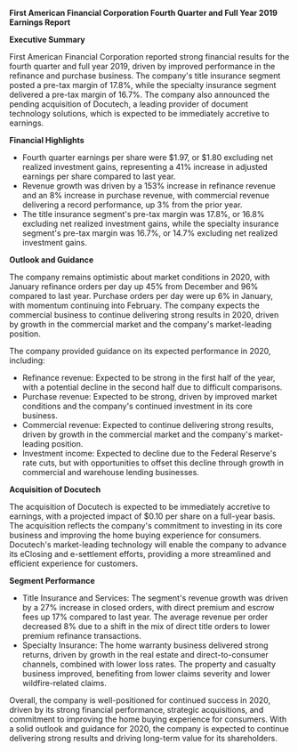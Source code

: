 **First American Financial Corporation Fourth Quarter and Full Year 2019 Earnings Report**

**Executive Summary**

First American Financial Corporation reported strong financial results for the fourth quarter and full year 2019, driven by improved performance in the refinance and purchase business. The company's title insurance segment posted a pre-tax margin of 17.8%, while the specialty insurance segment delivered a pre-tax margin of 16.7%. The company also announced the pending acquisition of Docutech, a leading provider of document technology solutions, which is expected to be immediately accretive to earnings.

**Financial Highlights**

* Fourth quarter earnings per share were $1.97, or $1.80 excluding net realized investment gains, representing a 41% increase in adjusted earnings per share compared to last year.
* Revenue growth was driven by a 153% increase in refinance revenue and an 8% increase in purchase revenue, with commercial revenue delivering a record performance, up 3% from the prior year.
* The title insurance segment's pre-tax margin was 17.8%, or 16.8% excluding net realized investment gains, while the specialty insurance segment's pre-tax margin was 16.7%, or 14.7% excluding net realized investment gains.

**Outlook and Guidance**

The company remains optimistic about market conditions in 2020, with January refinance orders per day up 45% from December and 96% compared to last year. Purchase orders per day were up 6% in January, with momentum continuing into February. The company expects the commercial business to continue delivering strong results in 2020, driven by growth in the commercial market and the company's market-leading position.

The company provided guidance on its expected performance in 2020, including:

* Refinance revenue: Expected to be strong in the first half of the year, with a potential decline in the second half due to difficult comparisons.
* Purchase revenue: Expected to be strong, driven by improved market conditions and the company's continued investment in its core business.
* Commercial revenue: Expected to continue delivering strong results, driven by growth in the commercial market and the company's market-leading position.
* Investment income: Expected to decline due to the Federal Reserve's rate cuts, but with opportunities to offset this decline through growth in commercial and warehouse lending businesses.

**Acquisition of Docutech**

The acquisition of Docutech is expected to be immediately accretive to earnings, with a projected impact of $0.10 per share on a full-year basis. The acquisition reflects the company's commitment to investing in its core business and improving the home buying experience for consumers. Docutech's market-leading technology will enable the company to advance its eClosing and e-settlement efforts, providing a more streamlined and efficient experience for customers.

**Segment Performance**

* Title Insurance and Services: The segment's revenue growth was driven by a 27% increase in closed orders, with direct premium and escrow fees up 17% compared to last year. The average revenue per order decreased 8% due to a shift in the mix of direct title orders to lower premium refinance transactions.
* Specialty Insurance: The home warranty business delivered strong returns, driven by growth in the real estate and direct-to-consumer channels, combined with lower loss rates. The property and casualty business improved, benefiting from lower claims severity and lower wildfire-related claims.

Overall, the company is well-positioned for continued success in 2020, driven by its strong financial performance, strategic acquisitions, and commitment to improving the home buying experience for consumers. With a solid outlook and guidance for 2020, the company is expected to continue delivering strong results and driving long-term value for its shareholders.